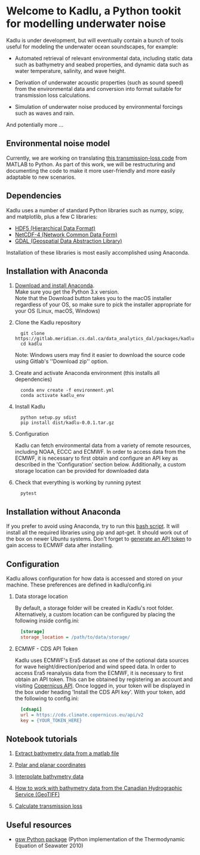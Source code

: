 # Welcome to Kadlu, a Python tookit for modelling underwater noise

Kadlu is under development, but will eventually 
contain a bunch of tools useful for modeling the underwater ocean 
soundscapes, for example:

 * Automated retrieval of relevant environmental data, including static 
   data such as bathymetry and seabed properties, and dynamic data such 
   as water temperature, salinity, and wave height.

 * Derivation of underwater acoustic properties (such as sound speed) from 
   the environmental data and conversion into format suitable for transmission 
   loss calculations.

 * Simulation of underwater noise produced by environmental forcings 
   such as waves and rain.

And potentially more ...

## Environmental noise model

Currently, we are working on translating [this transmission-loss code](https://gitlab.meridian.cs.dal.ca/data_analytics_dal/packages/kadlu/tree/master/Nx2DSSFPE) 
from MATLAB to Python. As part of this work, we will be restructuring 
and documenting the code to make it more user-friendly and more easily 
adaptable to new scenarios.

## Dependencies

Kadlu uses a number of standard Python libraries such as 
numpy, scipy, and matplotlib, plus a few C libraries:
 
  * [HDF5 (Hierarchical Data Format)](https://www.hdfgroup.org/) 
  * [NetCDF-4 (Network Common Data Form)](https://www.unidata.ucar.edu/software/netcdf/)
  * [GDAL (Geospatial Data Abstraction Library)](https://www.gdal.org/)

Installation of these libraries is most easily accomplished using Anaconda.

## Installation with Anaconda
 
 1. [Download and install Anaconda](https://docs.anaconda.com/anaconda/install/).<br/>
    Make sure you get the Python 3.x version.<br/>
    Note that the Download button takes you to the macOS installer regardless of your OS, so make sure to pick the installer appropriate for your OS (Linux, macOS, Windows) 
 
 2. Clone the Kadlu repository
    ```terminal
      git clone https://gitlab.meridian.cs.dal.ca/data_analytics_dal/packages/kadlu.git
      cd kadlu
    ```
    Note: Windows users may find it easier to download the source code using Gitlab's ''Download zip'' option.

 3. Create and activate Anaconda environment (this installs all dependencies)
    ```terminal
      conda env create -f environment.yml
      conda activate kadlu_env
    ```
 
 4. Install Kadlu
    ```terminal
      python setup.py sdist
      pip install dist/kadlu-0.0.1.tar.gz
    ```

 5. Configuration

    Kadlu can fetch environmental data from a variety of remote resources, including NOAA, ECCC and ECMWF. In order to access data from the ECMWF, it is necessary to first obtain and configure an API key as described in the 'Configuration' section below. Additionally, a custom storage location can be provided for downloaded data
 
 6. Check that everything is working by running pytest
    ```terminal
      pytest
    ```

## Installation without Anaconda

If you prefer to avoid using Anaconda, try to run this [bash script](https://gitlab.meridian.cs.dal.ca/data_analytics_dal/packages/kadlu/blob/master/install_dep.sh). It will install all the required 
libraries using pip and apt-get. It should work out of the box on newer Ubuntu systems. Don't forget to [generate an API token](https://cds.climate.copernicus.eu/api-how-to) to gain access to ECMWF data after installing.

## Configuration
Kadlu allows configuration for how data is accessed and stored on your machine. These preferences are defined in kadlu/config.ini

 1. Data storage location

    By default, a storage folder will be created in Kadlu's root folder. Alternatively, a custom location can be configured by placing the following inside config.ini:
    ```ini
      [storage]
      storage_location = /path/to/data/storage/
    ```

 2. ECMWF - CDS API Token

    Kadlu uses ECMWF's Era5 dataset as one of the optional data sources for wave height/direction/period and wind speed data.
    In order to access Era5 reanalysis data from the ECMWF, it is necessary to first obtain an API token.
    This can be obtained by registering an account and visiting [Copernicus API](https://cds.climate.copernicus.eu/api-how-to). Once logged in, your token will be displayed in the box under heading 'Install the CDS API key'.
    With your token, add the following to config.ini:
    ```ini
      [cdsapi]
      url = https://cds.climate.copernicus.eu/api/v2
      key = {YOUR_TOKEN_HERE}
    ```

## Notebook tutorials

 1. [Extract bathymetry data from a matlab file](docs/source/tutorials/read_bathy_tutorial/read_bathy_tutorial.ipynb)

 2. [Polar and planar coordinates](docs/source/tutorials/coordinates_tutorial/coordinates_tutorial.ipynb)

 3. [Interpolate bathymetry data](docs/source/tutorials/interp_bathy_tutorial/interp_bathy_tutorial.ipynb)

 4. [How to work with bathymetry data from the Canadian Hydrographic Service (GeoTIFF)](docs/source/tutorials/CHS_tutorial/CHS_tutorial.ipynb)
 
 5. [Calculate transmission loss](https://gitlab.meridian.cs.dal.ca/data_analytics_dal/packages/kadlu/blob/master/docs/source/tutorials/calc_tl_tutorial/calc_tl_tutorial.ipynb)


## Useful resources

 *  [gsw Python package](https://github.com/TEOS-10/GSW-Python) (Python implementation of the Thermodynamic Equation of Seawater 2010)

